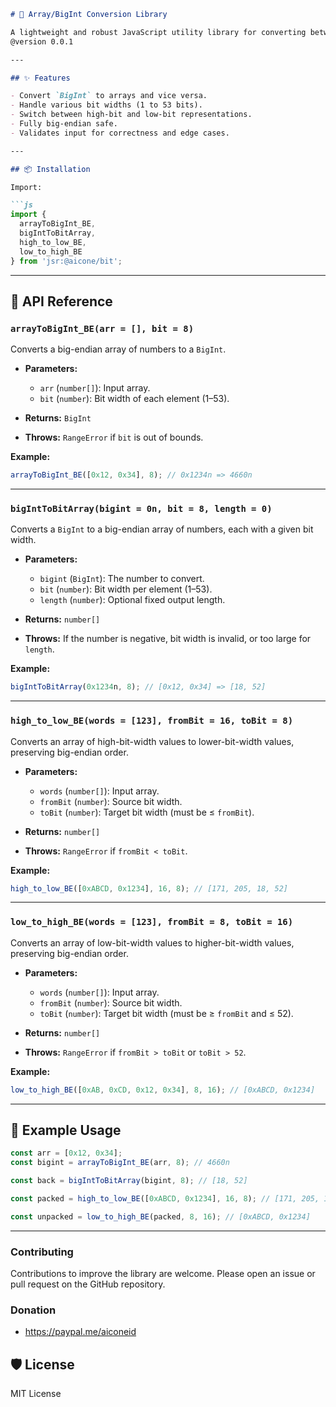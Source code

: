 ````markdown
# 🧮 Array/BigInt Conversion Library

A lightweight and robust JavaScript utility library for converting between arrays of fixed-width numbers and `BigInt`, with support for different bit widths and big-endian encoding.
@version 0.0.1

---

## ✨ Features

- Convert `BigInt` to arrays and vice versa.
- Handle various bit widths (1 to 53 bits).
- Switch between high-bit and low-bit representations.
- Fully big-endian safe.
- Validates input for correctness and edge cases.

---

## 📦 Installation

Import:

```js
import {
  arrayToBigInt_BE,
  bigIntToBitArray,
  high_to_low_BE,
  low_to_high_BE
} from 'jsr:@aicone/bit';
````

---

## 📘 API Reference

### `arrayToBigInt_BE(arr = [], bit = 8)`

Converts a big-endian array of numbers to a `BigInt`.

* **Parameters:**

  * `arr` (`number[]`): Input array.
  * `bit` (`number`): Bit width of each element (1–53).
* **Returns:** `BigInt`
* **Throws:** `RangeError` if `bit` is out of bounds.

**Example:**

```js
arrayToBigInt_BE([0x12, 0x34], 8); // 0x1234n => 4660n
```

---

### `bigIntToBitArray(bigint = 0n, bit = 8, length = 0)`

Converts a `BigInt` to a big-endian array of numbers, each with a given bit width.

* **Parameters:**

  * `bigint` (`BigInt`): The number to convert.
  * `bit` (`number`): Bit width per element (1–53).
  * `length` (`number`): Optional fixed output length.
* **Returns:** `number[]`
* **Throws:** If the number is negative, bit width is invalid, or too large for `length`.

**Example:**

```js
bigIntToBitArray(0x1234n, 8); // [0x12, 0x34] => [18, 52]
```

---

### `high_to_low_BE(words = [123], fromBit = 16, toBit = 8)`

Converts an array of high-bit-width values to lower-bit-width values, preserving big-endian order.

* **Parameters:**

  * `words` (`number[]`): Input array.
  * `fromBit` (`number`): Source bit width.
  * `toBit` (`number`): Target bit width (must be ≤ `fromBit`).
* **Returns:** `number[]`
* **Throws:** `RangeError` if `fromBit < toBit`.

**Example:**

```js
high_to_low_BE([0xABCD, 0x1234], 16, 8); // [171, 205, 18, 52]
```

---

### `low_to_high_BE(words = [123], fromBit = 8, toBit = 16)`

Converts an array of low-bit-width values to higher-bit-width values, preserving big-endian order.

* **Parameters:**

  * `words` (`number[]`): Input array.
  * `fromBit` (`number`): Source bit width.
  * `toBit` (`number`): Target bit width (must be ≥ `fromBit` and ≤ 52).
* **Returns:** `number[]`
* **Throws:** `RangeError` if `fromBit > toBit` or `toBit > 52`.

**Example:**

```js
low_to_high_BE([0xAB, 0xCD, 0x12, 0x34], 8, 16); // [0xABCD, 0x1234]
```

---

## 🧪 Example Usage

```js
const arr = [0x12, 0x34];
const bigint = arrayToBigInt_BE(arr, 8); // 4660n

const back = bigIntToBitArray(bigint, 8); // [18, 52]

const packed = high_to_low_BE([0xABCD, 0x1234], 16, 8); // [171, 205, 18, 52]

const unpacked = low_to_high_BE(packed, 8, 16); // [0xABCD, 0x1234]
```

---

### Contributing

Contributions to improve the library are welcome. Please open an issue or pull request on the GitHub repository.

### Donation
- https://paypal.me/aiconeid 

## 🛡️ License

MIT License


